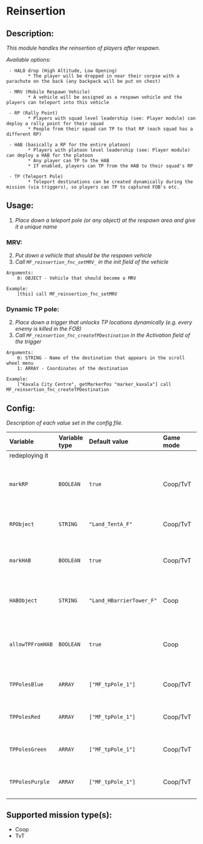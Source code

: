 # Reinsertion
## Description:
_This module handles the reinsertion of players after respawn._

_Available options:_
```
 - HALO drop (High Altitude, Low Opening)
        * The player will be dropped in near their corpse with a parachute on the back (any backpack will be put on chest)

 - MRV (Mobile Respawn Vehicle)
        * A vehicle will be assigned as a respawn vehicle and the players can teleport into this vehicle

 - RP (Rally Point)
        * Players with squad level leadership (see: Player module) can deploy a rally point for their squad
        * People from their squad can TP to that RP (each squad has a different RP)

 - HAB (basically a RP for the entire platoon)
        * Players with platoon level leadership (see: Player module) can deploy a HAB for the platoon
        * Any player can TP to the HAB
        * If enabled, players can TP from the HAB to their squad's RP

 - TP (Teleport Pole)
        * Teleport destinations can be created dynamically during the mission (via triggers), so players can TP to captured FOB's etc.
```

## Usage:
1. _Place down a teleport pole (or any object) at the respawn area and give it a unique name_

### MRV:
2. _Put down a vehicle that should be the respawn vehicle_
3. _Call `MF_reinsertion_fnc_setMRV_` in the init field of the vehicle_

```
Arguments:
    0: OBJECT - Vehicle that should become a MRV

Example:
    [this] call MF_reinsertion_fnc_setMRV
```

### Dynamic TP pole:
2. _Place down a trigger that unlocks TP locations dynamically (e.g. every enemy is killed in the FOB)_
2. _Call `MF_reinsertion_fnc_createTPDestination` in the Activation field of the trigger_

```
Arguments:
    0: STRING - Name of the destination that appears in the scroll wheel menu
    1: ARRAY - Coordinates of the destination

Example:
    ["Kavala City Centre", getMarkerPos "marker_kavala"] call MF_reinsertion_fnc_createTPDestination
```

## Config:
_Description of each value set in the config file._

| Variable         | Variable type | Default value            | Game mode | Description                                                                      |
|:---------------- |:------------- |:------------------------ |:--------- |:-------------------------------------------------------------------------------- |
redeploying it |
| `markRP`         | `BOOLEAN`     | `true`                   | Coop/TvT  | Mark the squad RP location on map (in group channel)                             |
| `RPObject`       | `STRING`      | `"Land_TentA_F"`         | Coop/TvT  | Object used as the squad rally point                                             |
| `markHAB`        | `BOOLEAN`     | `true`                   | Coop/TvT  | Mark the platoon HAB location on map                                             |
| `HABObject`      | `STRING`      | `"Land_HBarrierTower_F"` | Coop      | Mark the platoon HAB location on map                                             |
| `allowTPFromHAB` | `BOOLEAN`     | `true`                   | Coop      | If TP to squad RP is allowed from the platoon HAB                                |
| `TPPolesBlue`        | `ARRAY`       | `["MF_tpPole_1"]`        | Coop/TvT  | Array of teleport pole object(s)|
| `TPPolesRed`        | `ARRAY`     | `["MF_tpPole_1"]`        | Coop/TvT  | Array of teleport pole object(s)|
| `TPPolesGreen`        | `ARRAY`       | `["MF_tpPole_1"]`        | Coop/TvT  | Array of teleport pole object(s)|
| `TPPolesPurple`        | `ARRAY`     | `["MF_tpPole_1"]`        | Coop/TvT  | Array of teleport pole object(s)|

## Supported mission type(s):
 - Coop
 - TvT
